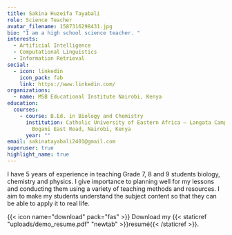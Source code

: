 ```yaml
---
title: Sakina Huzeifa Tayabali
role: Science Teacher
avatar_filename: 1587316298431.jpg
bio: "I am a high school science teacher. "
interests:
  - Artificial Intelligence
  - Computational Linguistics
  - Information Retrieval
social:
  - icon: linkedin
    icon_pack: fab
    link: https://www.linkedin.com/
organizations:
  - name: MSB Educational Institute Nairobi, Kenya
education:
  courses:
    - course: B.Ed. in Biology and Chemistry
      institution: Catholic University of Eastern Africa – Langata Campus, Nairobi
        Bogani East Road, Nairobi, Kenya
      year: ""
email: sakinatayabali2401@gmail.com
superuser: true
highlight_name: true
---
```

I have 5 years of experience in teaching Grade 7, 8 and 9 students biology, chemistry and physics.  I give importance to planning well for my lessons and conducting them using a variety of teaching methods and resources. I aim to make my students understand the subject content so that they can be able to apply it to real life. 

{{< icon name="download" pack="fas" >}} Download my {{< staticref "uploads/demo_resume.pdf" "newtab" >}}resumé{{< /staticref >}}.